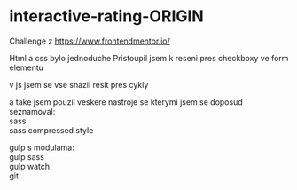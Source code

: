 # interactive-rating-ORIGIN

Challenge z https://www.frontendmentor.io/

Html a css bylo jednoduche
Pristoupil jsem k reseni pres checkboxy ve form elementu

v js jsem se vse snazil resit pres cykly

a take jsem pouzil veskere nastroje se kterymi jsem se doposud seznamoval:<br>
sass <br>
sass compressed style<br>

gulp s modulama:<br>
gulp sass<br>
gulp watch<br>
git<br>
